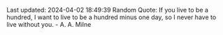 Last updated: 2024-04-02 18:49:39
Random Quote: If you live to be a hundred, I want to live to be a hundred minus one day, so I never have to live without you. - A. A. Milne